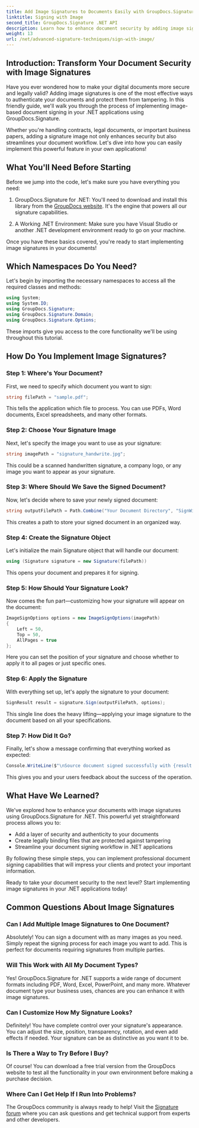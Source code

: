 ```yaml
---
title: Add Image Signatures to Documents Easily with GroupDocs.Signature
linktitle: Signing with Image
second_title: GroupDocs.Signature .NET API
description: Learn how to enhance document security by adding image signatures in .NET applications with GroupDocs.Signature. Simple integration for tamper-proof, legally binding documents.
weight: 13
url: /net/advanced-signature-techniques/sign-with-image/
---
```


## Introduction: Transform Your Document Security with Image Signatures

Have you ever wondered how to make your digital documents more secure and legally valid? Adding image signatures is one of the most effective ways to authenticate your documents and protect them from tampering. In this friendly guide, we'll walk you through the process of implementing image-based document signing in your .NET applications using GroupDocs.Signature.

Whether you're handling contracts, legal documents, or important business papers, adding a signature image not only enhances security but also streamlines your document workflow. Let's dive into how you can easily implement this powerful feature in your own applications!

## What You'll Need Before Starting

Before we jump into the code, let's make sure you have everything you need:

1. GroupDocs.Signature for .NET: You'll need to download and install this library from the [GroupDocs website](https://releases.groupdocs.com/signature/net/). It's the engine that powers all our signature capabilities.

2. A Working .NET Environment: Make sure you have Visual Studio or another .NET development environment ready to go on your machine.

Once you have these basics covered, you're ready to start implementing image signatures in your documents!

## Which Namespaces Do You Need?

Let's begin by importing the necessary namespaces to access all the required classes and methods:

```csharp
using System;
using System.IO;
using GroupDocs.Signature;
using GroupDocs.Signature.Domain;
using GroupDocs.Signature.Options;
```

These imports give you access to the core functionality we'll be using throughout this tutorial.

## How Do You Implement Image Signatures?

### Step 1: Where's Your Document?

First, we need to specify which document you want to sign:

```csharp
string filePath = "sample.pdf";
```

This tells the application which file to process. You can use PDFs, Word documents, Excel spreadsheets, and many other formats.

### Step 2: Choose Your Signature Image

Next, let's specify the image you want to use as your signature:

```csharp
string imagePath = "signature_handwrite.jpg";
```

This could be a scanned handwritten signature, a company logo, or any image you want to appear as your signature.

### Step 3: Where Should We Save the Signed Document?

Now, let's decide where to save your newly signed document:

```csharp
string outputFilePath = Path.Combine("Your Document Directory", "SignWithImage", fileName);
```

This creates a path to store your signed document in an organized way.

### Step 4: Create the Signature Object

Let's initialize the main Signature object that will handle our document:

```csharp
using (Signature signature = new Signature(filePath))
```

This opens your document and prepares it for signing.

### Step 5: How Should Your Signature Look?

Now comes the fun part—customizing how your signature will appear on the document:

```csharp
ImageSignOptions options = new ImageSignOptions(imagePath)
{
    Left = 50,
    Top = 50,
    AllPages = true
};
```

Here you can set the position of your signature and choose whether to apply it to all pages or just specific ones.

### Step 6: Apply the Signature

With everything set up, let's apply the signature to your document:

```csharp
SignResult result = signature.Sign(outputFilePath, options);
```

This single line does the heavy lifting—applying your image signature to the document based on all your specifications.

### Step 7: How Did It Go?

Finally, let's show a message confirming that everything worked as expected:

```csharp
Console.WriteLine($"\nSource document signed successfully with {result.Succeeded.Count} signature(s).\nFile saved at {outputFilePath}.");
```

This gives you and your users feedback about the success of the operation.

## What Have We Learned?

We've explored how to enhance your documents with image signatures using GroupDocs.Signature for .NET. This powerful yet straightforward process allows you to:

- Add a layer of security and authenticity to your documents
- Create legally binding files that are protected against tampering
- Streamline your document signing workflow in .NET applications

By following these simple steps, you can implement professional document signing capabilities that will impress your clients and protect your important information.

Ready to take your document security to the next level? Start implementing image signatures in your .NET applications today!

## Common Questions About Image Signatures

### Can I Add Multiple Image Signatures to One Document?

Absolutely! You can sign a document with as many images as you need. Simply repeat the signing process for each image you want to add. This is perfect for documents requiring signatures from multiple parties.

### Will This Work with All My Document Types?

Yes! GroupDocs.Signature for .NET supports a wide range of document formats including PDF, Word, Excel, PowerPoint, and many more. Whatever document type your business uses, chances are you can enhance it with image signatures.

### Can I Customize How My Signature Looks?

Definitely! You have complete control over your signature's appearance. You can adjust the size, position, transparency, rotation, and even add effects if needed. Your signature can be as distinctive as you want it to be.

### Is There a Way to Try Before I Buy?

Of course! You can download a free trial version from the GroupDocs website to test all the functionality in your own environment before making a purchase decision.

### Where Can I Get Help If I Run Into Problems?

The GroupDocs community is always ready to help! Visit the [Signature forum](https://forum.groupdocs.com/c/signature/13) where you can ask questions and get technical support from experts and other developers.